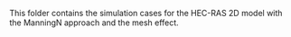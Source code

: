 This folder contains the simulation cases for the HEC-RAS 2D model with the ManningN approach and the mesh effect.